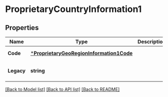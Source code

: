 # ProprietaryCountryInformation1

## Properties
Name | Type | Description | Notes
------------ | ------------- | ------------- | -------------
**Code** | [***ProprietaryGeoRegionInformation1Code**](ProprietaryGeoRegionInformation1Code.md) |  | [default to null]
**Legacy** | **string** |  | [optional] [default to null]

[[Back to Model list]](../README.md#documentation-for-models) [[Back to API list]](../README.md#documentation-for-api-endpoints) [[Back to README]](../README.md)


